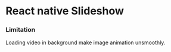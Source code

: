 # React native Slideshow


### Limitation
Loading video in background make image animation unsmoothly.